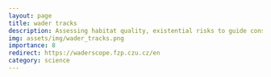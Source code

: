 ```yaml
---
layout: page
title: wader tracks
description: Assessing habitat quality, existential risks to guide conservation planning.
img: assets/img/wader_tracks.png
importance: 8
redirect: https://waderscope.fzp.czu.cz/en
category: science
---
```

